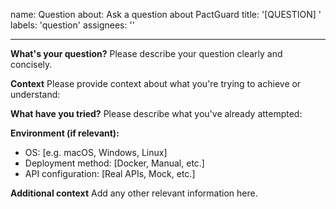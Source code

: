 name: Question
about: Ask a question about PactGuard
title: '[QUESTION] '
labels: 'question'
assignees: ''

---

**What's your question?**
Please describe your question clearly and concisely.

**Context**
Please provide context about what you're trying to achieve or understand:

**What have you tried?**
Please describe what you've already attempted:

**Environment (if relevant):**

- OS: [e.g. macOS, Windows, Linux]
- Deployment method: [Docker, Manual, etc.]
- API configuration: [Real APIs, Mock, etc.]

**Additional context**
Add any other relevant information here.
